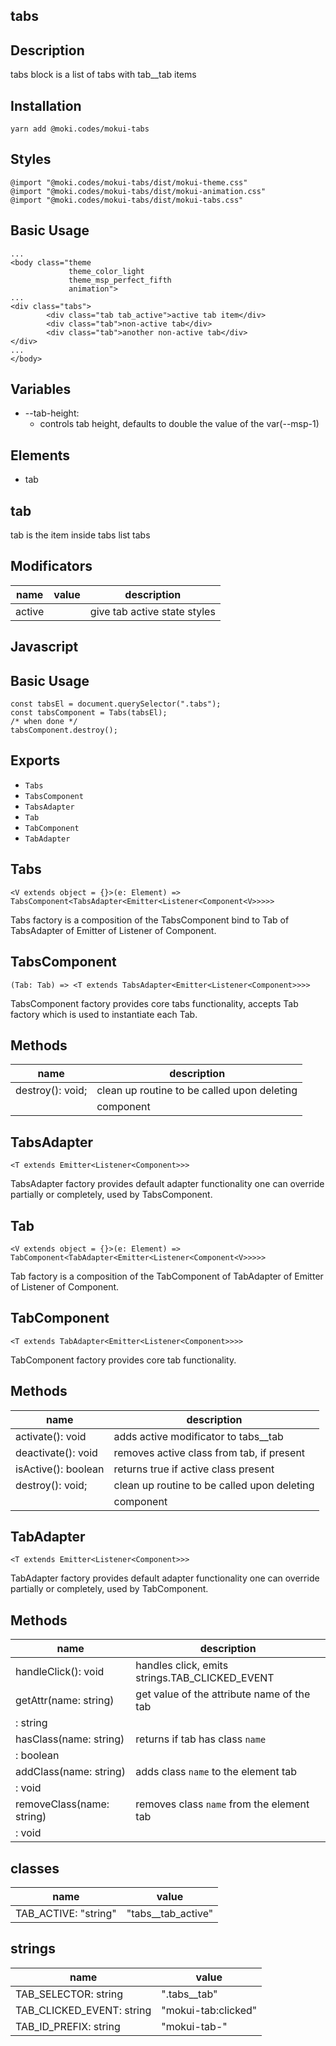 tabs
--------------------------------------------------------------------------------

Description
--------------------------------------------------------------------------------
tabs block is a list of tabs with tab__tab items

Installation
--------------------------------------------------------------------------------
```
yarn add @moki.codes/mokui-tabs
```

Styles
--------------------------------------------------------------------------------
```
@import "@moki.codes/mokui-tabs/dist/mokui-theme.css"
@import "@moki.codes/mokui-tabs/dist/mokui-animation.css"
@import "@moki.codes/mokui-tabs/dist/mokui-tabs.css"
```

Basic Usage
--------------------------------------------------------------------------------
```
...
<body class="theme
             theme_color_light
             theme_msp_perfect_fifth
             animation">
...
<div class="tabs">
        <div class="tab tab_active">active tab item</div>
        <div class="tab">non-active tab</div>
        <div class="tab">another non-active tab</div>
</div>
...
</body>
```

Variables
--------------------------------------------------------------------------------

* --tab-height:
  - controls tab height, defaults to double the value of the var(--msp-1)

Elements
--------------------------------------------------------------------------------
* tab

tab
--------------------------------------------------------------------------------
tab is the item inside tabs list tabs

Modificators
--------------------------------------------------------------------------------
| name        | value         | description                                    |
| ----------- | ------------- | ---------------------------------------------- |
| active      |               | give tab active state styles                   |

Javascript
--------------------------------------------------------------------------------

Basic Usage
--------------------------------------------------------------------------------
```
const tabsEl = document.querySelector(".tabs");
const tabsComponent = Tabs(tabsEl);
/* when done */
tabsComponent.destroy();
```

Exports
--------------------------------------------------------------------------------
* `Tabs`
* `TabsComponent`
* `TabsAdapter`
* `Tab`
* `TabComponent`
* `TabAdapter`

Tabs
--------------------------------------------------------------------------------
`<V extends object = {}>(e: Element) => TabsComponent<TabsAdapter<Emitter<Listener<Component<V>>>>>`

Tabs factory is a composition of the TabsComponent bind to Tab of TabsAdapter
of Emitter of Listener of Component.

TabsComponent
--------------------------------------------------------------------------------
`(Tab: Tab) => <T extends TabsAdapter<Emitter<Listener<Component>>>>`

TabsComponent factory provides core tabs functionality, accepts Tab factory
which is used to instantiate each Tab.

Methods
--------------------------------------------------------------------------------
| name                        | description                                    |
| --------------------------- | ---------------------------------------------- |
| destroy(): void;            | clean up routine to be called upon deleting    |
|                             | component                                      |

TabsAdapter
--------------------------------------------------------------------------------
`<T extends Emitter<Listener<Component>>>`

TabsAdapter factory provides default adapter functionality one can override
partially or completely, used by TabsComponent.

Tab
--------------------------------------------------------------------------------
`<V extends object = {}>(e: Element) => TabComponent<TabAdapter<Emitter<Listener<Component<V>>>>>`

Tab factory is a composition of the TabComponent of TabAdapter of Emitter
of Listener of Component.

TabComponent
--------------------------------------------------------------------------------
`<T extends TabAdapter<Emitter<Listener<Component>>>>`

TabComponent factory provides core tab functionality.

Methods
--------------------------------------------------------------------------------
| name                           | description                                 |
| -------------------------------| ------------------------------------------- |
| activate(): void               | adds active modificator to tabs__tab        |
| deactivate(): void             | removes active class from tab, if present   |
| isActive(): boolean            | returns true if active class present        |
| destroy(): void;               | clean up routine to be called upon deleting |
|                                | component                                   |


TabAdapter
--------------------------------------------------------------------------------
`<T extends Emitter<Listener<Component>>>`

TabAdapter factory provides default adapter functionality one can override
partially or completely, used by TabComponent.

Methods
--------------------------------------------------------------------------------
| name                        | description                                    |
| --------------------------- | ---------------------------------------------- |
| handleClick(): void         | handles click, emits strings.TAB_CLICKED_EVENT |
| getAttr(name: string)       | get value of the attribute name of the tab     |
| : string                    |                                                |
| hasClass(name: string)      | returns if tab has class `name`                |
| : boolean                   |                                                |
| addClass(name: string)      | adds class `name` to the element tab           |
| : void                      |                                                |
| removeClass(name: string)   | removes class `name` from the element tab      |
| : void                      |                                                |

classes
--------------------------------------------------------------------------------
| name                        | value                                          |
| --------------------------- | ---------------------------------------------- |
| TAB_ACTIVE: "string"        | "tabs__tab_active"                             |

strings
--------------------------------------------------------------------------------
| name                        | value                                          |
| --------------------------- | ---------------------------------------------- |
| TAB_SELECTOR: string        | ".tabs__tab"                                   |
| TAB_CLICKED_EVENT: string   | "mokui-tab:clicked"                            |
| TAB_ID_PREFIX: string       | "mokui-tab-"                                   |
